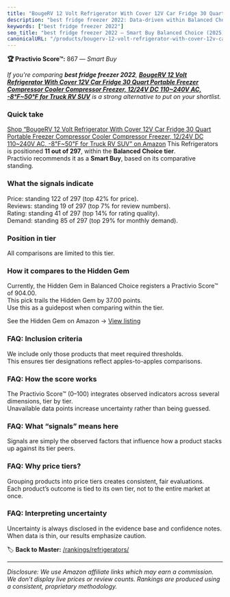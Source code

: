 ```yaml
---
title: "BougeRV 12 Volt Refrigerator With Cover 12V Car Fridge 30 Quart Portable Freezer Compressor Cooler Compressor Freezer, 12/24V DC 110~240V AC, -8℉~50℉ for Truck RV SUV"
description: "best fridge freezer 2022: Data-driven within Balanced Choice ranking using the Practivio Score™. Positioned by quality, value, demand, findability, momentum."
keywords: ["best fridge freezer 2022"]
seo_title: "best fridge freezer 2022 — Smart Buy Balanced Choice (2025)"
canonicalURL: "/products/bougerv-12-volt-refrigerator-with-cover-12v-car-fridge-30-quart-portable-freezer-compressor-cooler-compressor-freezer-1224v-dc-110240v-ac-8F50F-for-truck-rv-suv-B09V2G5H7Z/"
---
```


**🏆 Practivio Score™:** 867 — _Smart Buy_


*If you're comparing **best fridge freezer 2022**, **[BougeRV 12 Volt Refrigerator With Cover 12V Car Fridge 30 Quart Portable Freezer Compressor Cooler Compressor Freezer, 12/24V DC 110~240V AC, -8℉~50℉ for Truck RV SUV](https://www.amazon.com/dp/B09V2G5H7Z?tag=practivio-20)** is a strong alternative to put on your shortlist.*
### Quick take
[Shop “BougeRV 12 Volt Refrigerator With Cover 12V Car Fridge 30 Quart Portable Freezer Compressor Cooler Compressor Freezer, 12/24V DC 110~240V AC, -8℉~50℉ for Truck RV SUV” on Amazon](https://www.amazon.com/dp/B09V2G5H7Z?tag=practivio-20)
This Refrigerators is positioned **11 out of 297**, within the **Balanced Choice tier**.  
Practivio recommends it as a **Smart Buy**, based on its comparative standing.

### What the signals indicate
Price: standing 122 of 297 (top 42% for price).  
Reviews: standing 19 of 297 (top 7% for review numbers).  
Rating: standing 41 of 297 (top 14% for rating quality).  
Demand: standing 85 of 297 (top 29% for monthly demand).

### Position in tier
All comparisons are limited to this tier.

### How it compares to the Hidden Gem
Currently, the Hidden Gem in Balanced Choice registers a Practivio Score™ of 904.00.  
This pick trails the Hidden Gem by 37.00 points.  
Use this as a guidepost when comparing within the tier.  

See the Hidden Gem on Amazon → [View listing](https://www.amazon.com/dp/B01N9RPCT5?tag=practivio-20)

### FAQ: Inclusion criteria
We include only those products that meet required thresholds.  
This ensures tier designations reflect apples-to-apples comparisons.

### FAQ: How the score works
The Practivio Score™ (0–100) integrates observed indicators across several dimensions, tier by tier.  
Unavailable data points increase uncertainty rather than being guessed.

### FAQ: What “signals” means here
Signals are simply the observed factors that influence how a product stacks up against its tier peers.

### FAQ: Why price tiers?
Grouping products into price tiers creates consistent, fair evaluations.  
Each product’s outcome is tied to its own tier, not to the entire market at once.

### FAQ: Interpreting uncertainty
Uncertainty is always disclosed in the evidence base and confidence notes.  
When data is thin, our results emphasize caution.


🏷️ **Back to Master:** [/rankings/refrigerators/](/rankings/refrigerators/)

---
_Disclosure: We use Amazon affiliate links which may earn a commission. We don’t display live prices or review counts. Rankings are produced using a consistent, proprietary methodology._
